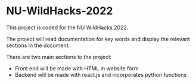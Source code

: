 # NU-WildHacks-2022

This project is coded for the NU WildHacks 2022.

The project will read documentation for key words and display the relevant sections in the document.

There are two main sections to the project:
  - Front end will be made with HTML in website form
  - Backend will be made with react.js and incorporates python functions
